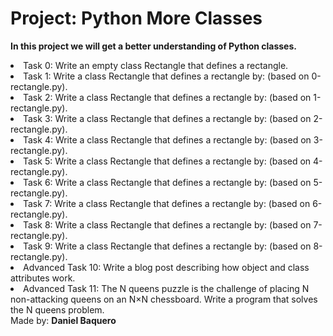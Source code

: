 <html>
<h1>Project: Python More Classes</h1>
<p><strong>In this project we will get a better understanding of Python classes.</strong></p>
<body>
<li>Task 0: Write an empty class Rectangle that defines a rectangle.</li>
<li>Task 1: Write a class Rectangle that defines a rectangle by: (based on 0-rectangle.py).</li>
<li>Task 2: Write a class Rectangle that defines a rectangle by: (based on 1-rectangle.py).</li>
<li>Task 3: Write a class Rectangle that defines a rectangle by: (based on 2-rectangle.py).</li>
<li>Task 4: Write a class Rectangle that defines a rectangle by: (based on 3-rectangle.py).</li>
<li>Task 5: Write a class Rectangle that defines a rectangle by: (based on 4-rectangle.py).</li>
<li>Task 6: Write a class Rectangle that defines a rectangle by: (based on 5-rectangle.py).</li>
<li>Task 7: Write a class Rectangle that defines a rectangle by: (based on 6-rectangle.py).</li>
<li>Task 8: Write a class Rectangle that defines a rectangle by: (based on 7-rectangle.py).</li>
<li>Task 9: Write a class Rectangle that defines a rectangle by: (based on 8-rectangle.py).</li>
<li>Advanced Task 10: Write a blog post describing how object and class attributes work.</li>
<li>Advanced Task 11: The N queens puzzle is the challenge of placing N non-attacking queens on an N×N chessboard. Write a program that solves the N queens problem.</li>
</body>
<footer>Made by: <strong>Daniel Baquero</stong></footer>
<br>
<br>
</html>